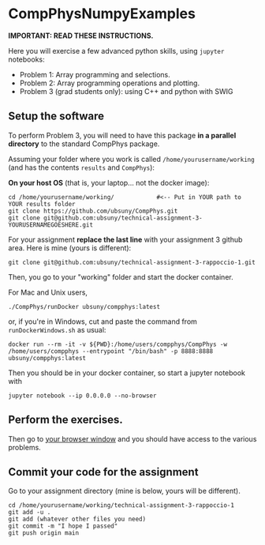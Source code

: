 # CompPhysNumpyExamples

**IMPORTANT: READ THESE INSTRUCTIONS.**

Here you will exercise a few advanced python skills, using `jupyter` notebooks: 

- Problem 1: Array programming and selections. 
- Problem 2: Array programming operations and plotting. 
- Problem 3 (grad students only): using C++ and python with SWIG


## Setup the software 
To perform Problem 3, you will need to have this package **in a parallel directory** to the standard CompPhys package. 


Assuming your folder where you work is called `/home/yourusername/working` 
(and has the contents `results` and `CompPhys`): 

**On your host OS** (that is, your laptop... not the docker image):
```
cd /home/yourusername/working/            #<-- Put in YOUR path to YOUR results folder
git clone https://github.com/ubsuny/CompPhys.git
git clone git@github.com:ubsuny/technical-assignment-3-YOURUSERNAMEGOESHERE.git
```

For your assignment **replace the last line** with your assignment 3 github area. Here is mine (yours is different): 
```
git clone git@github.com:ubsuny/technical-assignment-3-rappoccio-1.git
```

Then, you go to your "working" folder and start the docker container. 

For Mac and Unix users,
```
./CompPhys/runDocker ubsuny/compphys:latest
```

or, if you're in Windows, cut and paste the command from `runDockerWindows.sh` as usual: 

```
docker run --rm -it -v ${PWD}:/home/users/compphys/CompPhys -w /home/users/compphys --entrypoint "/bin/bash" -p 8888:8888 ubsuny/compphys:latest
```

Then you should be in your docker container, so start a jupyter notebook with 

```
jupyter notebook --ip 0.0.0.0 --no-browser
```

## Perform the exercises. 

Then go to [your browser window](http://127.0.0.1:8888) and you should have access to the various problems. 


## Commit your code for the assignment

Go to your assignment directory (mine is below, yours will be different). 
```
cd /home/yourusername/working/technical-assignment-3-rappoccio-1
git add -u . 
git add (whatever other files you need)
git commit -m "I hope I passed"
git push origin main
```

